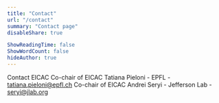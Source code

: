 ```yaml
---
title: "Contact"
url: "/contact"
summary: "Contact page"
disableShare: true

ShowReadingTime: false
ShowWordCount: false
hideAuthor: true
---
```


Contact EICAC
Co-chair of EICAC Tatiana Pieloni - EPFL - [tatiana.pieloni@epfl.ch](mailto:tatiana.pieloni@epfl.ch)
Co-chair of EICAC Andrei Seryi - Jefferson Lab - [seryi@jlab.org](mailto:seryi@jlab.org)

